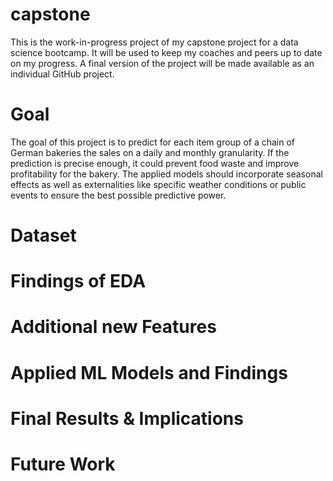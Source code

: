 # capstone
This is the work-in-progress project of my capstone project for a data science bootcamp. It will be used to keep my coaches and peers up to date on my progress. A final version of the project will be made available as an individual GitHub project.

# Goal
The goal of this project is to predict for each item group of a chain of German bakeries the sales on a daily and monthly granularity. If the prediction is precise enough, it could prevent food waste and improve profitability for the bakery. The applied models should incorporate seasonal effects as well as externalities like specific weather conditions or public events to ensure the best possible predictive power. 

# Dataset


# Findings of EDA


# Additional new Features


# Applied ML Models and Findings


# Final Results & Implications


# Future Work
